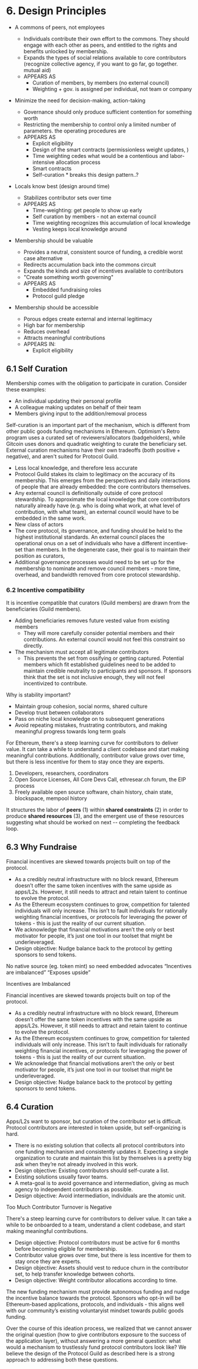# 6. Design Principles

- A commons of peers, not employees
  - Individuals contribute their own effort to the commons. They should engage with each other as peers, and entitled to the rights and benefits unlocked by membership.
  - Expands the types of social relations available to core contributors (recognize collective agency, if you want to go far, go together. mutual aid)
  - APPEARS AS
    - Curation of members, by members (no external council)
    - Weighting + gov. is assigned per individual, not team or company

- Minimize the need for decision-making, action-taking
  - Governance should only produce sufficient contention for something worth
  - Restricting the membership to control only a limited number of parameters. the operating procedures are 
  - APPEARS AS
    - Explicit eligibility
    - Design of the smart contracts (permissionless weight updates, )
    - Time weighting cedes what would be a contentious and labor-intensive allocation process
    - Smart contracts 
    - Self-curation * breaks this design pattern..?
    
- Locals know best (design around time)
  - Stabilizes contributor sets over time
  - APPEARS AS
    - Time-weighting: get people to show up early
    - Self curation by members - not an external council
    - Time weighting recognizes this accumulation of local knowledge
    - Vesting keeps local knowledge around

- Membership should be valuable 
  - Provides a neutral, consistent source of funding, a credible worst case alternative
  - Redirects accumulation back into the commons circuit
  - Expands the kinds and size of incentives available to contributors
  - "Create something worth governing"
  - APPEARS AS
    - Embedded fundraising roles
    - Protocol guild pledge

- Membership should be accessible
  - Porous edges create external and internal legitimacy
  - High bar for membership 
  - Reduces overhead
  - Attracts meaningful contributions
  - APPEARS IN:
    - Explicit eligibility

## 6.1 Self Curation

Membership comes with the obligation to participate in curation. Consider these examples:

- An individual updating their personal profile
- A colleague making updates on behalf of their team
- Members giving input to the addition/removal process

Self-curation is an important part of the mechanism, which is different from other public goods funding mechanisms in Ethereum. Optimism's Retro program uses a curated set of reviewers/allocators (badgeholders), while Gitcoin uses donors and quadratic weighting to curate the beneficiary set. External curation mechanisms have their own tradeoffs (both positive + negative), and aren't suited for Protocol Guild.

-  Less local knowledge, and therefore less accurate
  - Protocol Guild stakes its claim to legitimacy on the accuracy of its membership. This emerges from the perspectives and daily interactions of people that are already embedded: the core contributors themselves.
  - Any external council is definitionally outside of core protocol stewardship. To approximate the local knowledge that core contributors naturally already have (e.g. who is doing what work, at what level of contribution, with what team), an external council would have to be embedded in the same work.
-  New class of actors
  - The core protocol, its governance, and funding should be held to the highest institutional standards. An external council places the operational onus on a set of individuals who have a different incentive-set than members. In the degenerate case, their goal is to maintain their position as curators, 
  - Additional governance processes would need to be set up for the membership to nominate and remove council members - more time, overhead, and bandwidth removed from core protocol stewardship.

### 6.2 Incentive compatibility

It is incentive compatible that curators (Guild members) are drawn from the beneficiaries (Guild members).

- Adding beneficiaries removes future vested value from existing members
  - They will more carefully consider potential members and their contributions. An external council would not feel this constraint so directly.
- The mechanism must accept all legitimate contributors
  - This prevents the set from ossifying or getting captured. Potential members which fit established guidelines need to be added to maintain credible neutrality to participants and sponsors. If sponsors think that the set is not inclusive enough, they will not feel incentivized to contribute.

Why is stability important?
- Maintain group cohesion, social norms, shared culture
- Develop trust between collaborators
- Pass on niche local knowledge on to subsequent generations
- Avoid repeating mistakes, frustrating contributors, and making meaningful progress towards long term goals

For Ethereum, there's a steep learning curve for contributors to deliver value. It can take a while to understand a client codebase and start making meaningful contributions. Additionally, contributor value grows over time, but there is less incentive for them to stay once they are experts.

1. Developers, researchers, coordinators
2. Open Source Licenses, All Core Devs Call, ethresear.ch forum, the EIP process
3. Freely available open source software, chain history, chain state, blockspace, mempool history

It structures the labor of **peers** (1) within **shared constraints** (2) in order to produce **shared resources** (3), and the emergent use of these resources suggesting what should be worked on next -- completing the feedback loop.

## 6.3 Why Fundraise

Financial incentives are skewed towards projects built on top of the protocol.
- As a credibly neutral infrastructure with no block reward, Ethereum doesn’t offer the same token incentives with the same upside as apps/L2s. However, it still needs to attract and retain talent to continue to evolve the protocol.
- As the Ethereum ecosystem continues to grow, competition for talented individuals will only increase. This isn’t to fault individuals for rationally weighting financial incentives, or protocols for leveraging the power of tokens - this is just the reality of our current situation.
- We acknowledge that financial motivations aren’t the only or best motivator for people, it’s just one tool in our toolset that might be underleveraged.
- Design objective: Nudge balance back to the protocol by getting sponsors to send tokens.

No native source (eg. token mint) so need embedded advocates
“Incentives are imbalanced”
“Exposes upside”

Incentives are Imbalanced

Financial incentives are skewed towards projects built on top of the protocol.
- As a credibly neutral infrastructure with no block reward, Ethereum doesn’t offer the same token incentives with the same upside as apps/L2s. However, it still needs to attract and retain talent to continue to evolve the protocol.
- As the Ethereum ecosystem continues to grow, competition for talented individuals will only increase. This isn’t to fault individuals for rationally weighting financial incentives, or protocols for leveraging the power of tokens - this is just the reality of our current situation.
- We acknowledge that financial motivations aren’t the only or best motivator for people, it’s just one tool in our toolset that might be underleveraged.
- Design objective: Nudge balance back to the protocol by getting sponsors to send tokens.

## 6.4 Curation

Apps/L2s want to sponsor, but curation of the contributor set is difficult. Protocol contributors are interested in token upside, but self-organizing is hard.
- There is no existing solution that collects all protocol contributors into one funding mechanism and consistently updates it. Expecting a single organization to curate and maintain this list by themselves is a pretty big ask when they’re not already involved in this work.
- Design objective: Existing contributors should self-curate a list. 
- Existing solutions usually favor teams.
- A meta-goal is to avoid governance and intermediation, giving as much agency to independent contributors as possible.
- Design objective: Avoid intermediation, individuals are the atomic unit.

Too Much Contributor Turnover is Negative

There's a steep learning curve for contributors to deliver value. It can take a while to be onboarded to a team, understand a client codebase, and start making meaningful contributions.
- Design objective: Protocol contributors must be active for 6 months before becoming eligible for membership.
- Contributor value grows over time, but there is less incentive for them to stay once they are experts.
- Design objective: Assets should vest to reduce churn in the contributor set, to help transfer knowledge between cohorts.
- Design objective: Weight contributor allocations according to time.

The new funding mechanism must provide autonomous funding and nudge the incentive balance towards the protocol. Sponsors who opt-in will be Ethereum-based applications, protocols, and individuals - this aligns well with our community’s existing voluntaryist mindset towards public goods funding.

Over the course of this ideation process, we realized that we cannot answer the original question (how to give contributors exposure to the success of the application layer), without answering a more general question: what would a mechanism to trustlessly fund protocol contributors look like? We believe the design of the Protocol Guild as described here is a strong approach to addressing both these questions.
